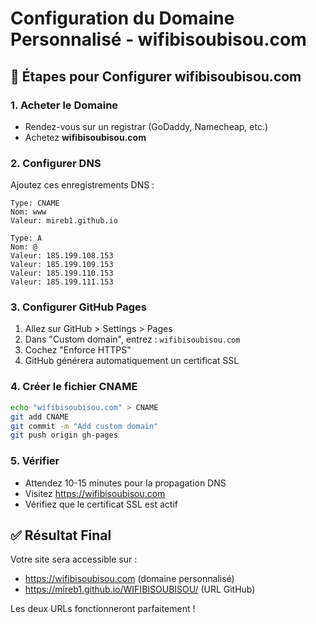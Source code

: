 # Configuration du Domaine Personnalisé - wifibisoubisou.com

## 🎯 Étapes pour Configurer wifibisoubisou.com

### 1. **Acheter le Domaine**
- Rendez-vous sur un registrar (GoDaddy, Namecheap, etc.)
- Achetez **wifibisoubisou.com**

### 2. **Configurer DNS**
Ajoutez ces enregistrements DNS :
```
Type: CNAME
Nom: www
Valeur: mireb1.github.io

Type: A
Nom: @
Valeur: 185.199.108.153
Valeur: 185.199.109.153
Valeur: 185.199.110.153
Valeur: 185.199.111.153
```

### 3. **Configurer GitHub Pages**
1. Allez sur GitHub > Settings > Pages
2. Dans "Custom domain", entrez : `wifibisoubisou.com`
3. Cochez "Enforce HTTPS"
4. GitHub générera automatiquement un certificat SSL

### 4. **Créer le fichier CNAME**
```bash
echo "wifibisoubisou.com" > CNAME
git add CNAME
git commit -m "Add custom domain"
git push origin gh-pages
```

### 5. **Vérifier**
- Attendez 10-15 minutes pour la propagation DNS
- Visitez https://wifibisoubisou.com
- Vérifiez que le certificat SSL est actif

## ✅ **Résultat Final**
Votre site sera accessible sur :
- https://wifibisoubisou.com (domaine personnalisé)
- https://mireb1.github.io/WIFIBISOUBISOU/ (URL GitHub)

Les deux URLs fonctionneront parfaitement !
